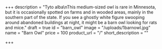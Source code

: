 +++
description = "Tyto alba\nThis medium-sized owl is rare in Minnesota, but it is occasionally spotted on farms and in wooded areas, mainly in the southern part of the state. If you see a ghostly white figure swooping around abandoned buildings at night, it might be a barn owl looking for rats and mice."
draft = true
id = "barn_owl"
image = "/uploads/1barnowl.jpg"
name = "Barn Owl"
price = 100
product_url = "/"
short_description = ""

+++
